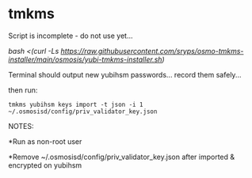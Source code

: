 # tmkms

Script is incomplete - do not use yet...

<i>bash <(curl -Ls https://raw.githubusercontent.com/sryps/osmo-tmkms-installer/main/osmosis/yubi-tmkms-installer.sh)
               </i>

Terminal should output new yubihsm passwords...
record them safely...

then run:
```
tmkms yubihsm keys import -t json -i 1 ~/.osmosisd/config/priv_validator_key.json
```

NOTES:

*Run as non-root user

*Remove ~/.osmosisd/config/priv_validator_key.json after imported & encrypted on yubihsm
